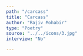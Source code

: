 ```yaml
---
path: "/carcass"
title: "Carcass"
author: "Rajiv Mohabir"
type: "Poetry"
source: "../../icons/3.jpg"
interview: "No"

---
```


